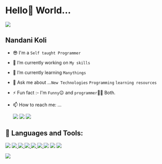 # Hello:wave: World...
<img src="https://github.com/Ayush7614/Ayush7614/raw/main/Hello.gif">

## Nandani Koli

- :sunglasses: I'm a `Self taught Programmer`

- 🔭 I’m currently working on `My skills`

- 🌱 I’m currently learning `Manythings`

- 💬 Ask me about ...`New Technologies` `Programming` `learning resources`

- ⚡ Fun fact :-  I'm `Funny`:wink: and `programmer`:woman_technologist: Both.

- 📫 How to reach me: ...
    <p align="left">

    <a href = "https://www.linkedin.com/in/nandani-koli-43197420b/"><img src="https://img.icons8.com/fluent/48/000000/linkedin.png"/></a>
    <a href = "https://twitter.com/silent_nobita"><img src="https://img.icons8.com/fluent/48/000000/twitter.png"/></a>
    <a href = "instagram.com/_nandini_koli/"><img src="https://img.icons8.com/fluent/48/000000/instagram-new.png"/></a>

    </p>

## 🚀 Languages and Tools:


<p align="left"> 
    <a href ="https://www.cplusplus.com/"><img src="https://img.icons8.com/color/48/000000/c-plus-plus-logo.png"/></a>
    <a href="https://www.java.com" target="_blank"> <img src="https://img.icons8.com/color/48/000000/java-coffee-cup-logo.png"/> </a>
<!--     <a href="https://reactjs.org/" target="_blank"> <img src="https://img.icons8.com/color/48/000000/react-native.png"/> </a>
    <a href="https://spring.io/projects/spring-boot" target="_blank"> <img src="https://img.icons8.com/color/48/000000/spring-logo.png"/> </a>  -->
    <a href="https://developer.mozilla.org/en-US/docs/Web/JavaScript" target="_blank"> <img src="https://img.icons8.com/color/48/000000/javascript.png"/> </a> 
    <a href="https://www.w3.org/html/" target="_blank"> <img src="https://img.icons8.com/color/48/000000/html-5.png"/> </a> 
    <a href="https://www.w3schools.com/css/" target="_blank"> <img src="https://img.icons8.com/color/48/000000/css3.png"/> </a> 
    <a href="https://getbootstrap.com" target="_blank"> <img src="https://img.icons8.com/color/48/000000/bootstrap.png"/> </a> 
<!--     <a href="https://www.python.org" target="_blank"> <img src="https://img.icons8.com/color/48/000000/python.png"/> </a> 
    <a style="padding-right:8px;" href="https://nodejs.org" target="_blank"> <img src="https://img.icons8.com/color/48/000000/nodejs.png"/> </a> 
    <a style="padding-right:8px;" href="https://www.mysql.com/" target="_blank"> <img src="https://img.icons8.com/fluent/50/000000/mysql-logo.png"/> </a>
    <a href="https://www.mongodb.com/" target="_blank"> <img src="https://raw.githubusercontent.com/devicons/devicon/master/icons/mongodb/mongodb-original-wordmark.svg" alt="mongodb" width="48" height="48"/> </a> 
    <a href="https://firebase.google.com/" target="_blank"> <img src="https://img.icons8.com/color/48/000000/firebase.png"/> </a> 
    <a href="https://postman.com" target="_blank"> <img src="https://www.vectorlogo.zone/logos/getpostman/getpostman-icon.svg" alt="postman" width="45" height="45"/> </a>  
-->
  <a href =" "><img src="https://img.icons8.com/fluency/80/000000/mysql-logo.png"/></a>
  <a href ="" ><img src="https://img.icons8.com/officel/80/000000/php-logo.png"/></a>
    <a href="https://git-scm.com/" target="_blank"> <img src="https://img.icons8.com/color/48/000000/git.png"/> </a>  
</p>



<img src = "https://github-readme-stats.vercel.app/api?username=Nandani-koli&&show_icons=true&title_color=ffffff&icon_color=bb2acf&text_color=daf7dc&bg_color=151515">
